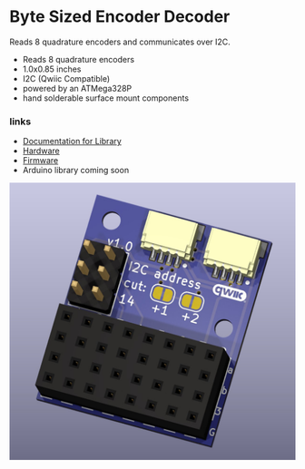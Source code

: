 # Byte Sized Encoder Decoder

Reads 8 quadrature encoders and communicates over I2C.

* Reads 8 quadrature encoders
* 1.0x0.85 inches
* I2C (Qwiic Compatible)
* powered by an ATMega328P
* hand solderable surface mount components

### links
* [Documentation for Library](https://rcmgames.github.io/BSCD/)
* [Hardware](https://github.com/RCMgames/BSCD/tree/main/extras/hardware)
* [Firmware](https://github.com/RCMgames/BSCD/tree/main/extras/firmware)
* Arduino library coming soon

![cad render](https://github.com/RCMgames/BSCD/blob/69d2e29eb2ffca357fe0b54ef2ff80991d4873b7/extras/hardware/CAD%20renders/render%201.jpg)

